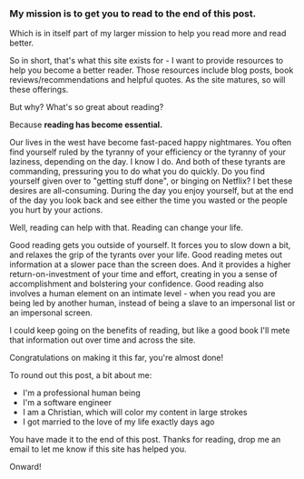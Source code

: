 ### My mission is to get you to read to the end of this post. ###

Which is in itself part of my larger mission to help you read more and read better.

So in short, that's what this site exists for - I want to provide resources to help you become a better reader. Those resources include blog posts, book reviews/recommendations and helpful quotes. As the site matures, so will these offerings.

But why? What's so great about reading?

Because __reading has become essential.__

Our lives in the west have become fast-paced happy nightmares. You often find yourself ruled by the tyranny of your efficiency or the tyranny of your laziness, depending on the day. I know I do. And both of these tyrants are commanding, pressuring you to do what you do quickly. Do you find yourself given over to "getting stuff done", or binging on Netflix? I bet these desires are all-consuming. During the day you enjoy yourself, but at the end of the day you look back and see either the time you wasted or the people you hurt by your actions.

Well, reading can help with that. Reading can change your life.

Good reading gets you outside of yourself. It forces you to slow down a bit, and relaxes the grip of the tyrants over your life. Good reading metes out information at a slower pace than the screen does. And it provides a higher return-on-investment of your time and effort, creating in you a sense of accomplishment and bolstering your confidence. Good reading also involves a human element on an intimate level - when you read you are being led by another human, instead of being a slave to an impersonal list or an impersonal screen.

I could keep going on the benefits of reading, but like a good book I'll mete that information out over time and across the site.

Congratulations on making it this far, you're almost done!

To round out this post, a bit about me:
* I'm a professional human being
* I'm a software engineer
* I am a Christian, which will color my content in large strokes
* I got married to the love of my life exactly <DaysMarried /> days ago

You have made it to the end of this post. Thanks for reading, drop me an email to let me know if this site has helped you.

Onward!

